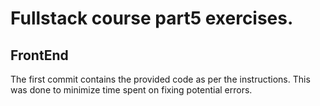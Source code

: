 # Fullstack course part5 exercises.

## FrontEnd
The first commit contains the provided code as per the instructions. This was done to minimize time spent on fixing potential errors.

